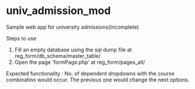 # univ_admission_mod
Sample web app for university admissions(Incomplete)

Steps to use 

1) Fill an empty database using the sql dump file at reg_form/db_schema/master_table/
2) Open the page 'formPage.php' at reg_form/pages_all/

Expected functionality : No. of dependent dropdowns with the course combinatino would occur. The previous one would change the next options. 
